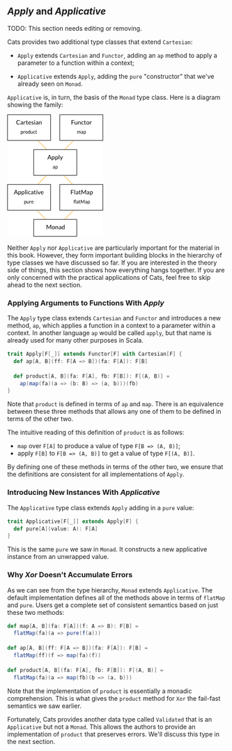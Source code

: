 ## *Apply* and *Applicative*

<div class="alert alert-error">
  TODO: This section needs editing or removing.
</div>

Cats provides two additional type classes that extend `Cartesian`:

- `Apply` extends `Cartesian` and `Functor`,
  adding an `ap` method to apply a parameter to a function
  within a context;

- `Applicative` extends `Apply`,
  adding the `pure` "constructor" that we've already seen on `Monad`.

`Applicative` is, in turn, the basis of the `Monad` type class.
Here is a diagram showing the family:

![Monad type class hierarchy](src/pages/applicatives/hierarchy.png)

Neither `Apply` nor `Applicative` are particularly important
for the material in this book.
However, they form important building blocks in the hierarchy
of type classes we have discussed so far.
If you are interested in the theory side of things,
this section shows how everything hangs together.
If you are only concerned with the practical applications of Cats,
feel free to skip ahead to the next section.

### Applying Arguments to Functions With *Apply*

The `Apply` type class extends `Cartesian` and `Functor`
and introduces a new method, `ap`,
which applies a function in a context to a parameter within a context.
In another language `ap` would be called `apply`,
but that name is already used for many other purposes in Scala.

```scala
trait Apply[F[_]] extends Functor[F] with Cartesian[F] {
  def ap[A, B](ff: F[A => B])(fa: F[A]): F[B]

  def product[A, B](fa: F[A], fb: F[B]): F[(A, B)] =
    ap(map(fa)(a => (b: B) => (a, b)))(fb)
}
```

Note that `product` is defined in terms of `ap` and `map`.
There is an equivalence between these three methods that
allows any one of them to be defined in terms of the other two.

The intuitive reading of this definition of `product` is as follows:

- `map` over `F[A]` to produce a value of type `F[B => (A, B)]`;
- apply `F[B]` to `F[B => (A, B)]` to get a value of type `F[(A, B)]`.

By defining one of these methods in terms of the other two,
we ensure that the definitions are consistent
for all implementations of `Apply`.

### Introducing New Instances With *Applicative*

The `Applicative` type class extends `Apply` adding in a `pure` value:

```scala
trait Applicative[F[_]] extends Apply[F] {
  def pure[A](value: A): F[A]
}
```

This is the same `pure` we saw in `Monad`.
It constructs a new applicative instance from an unwrapped value.

### Why *Xor* Doesn't Accumulate Errors

As we can see from the type hierarchy, `Monad` extends `Applicative`.
The default implementation defines
all of the methods above in terms of `flatMap` and `pure`.
Users get a complete set of consistent semantics
based on just these two methods:

```scala
def map[A, B](fa: F[A])(f: A => B): F[B] =
  flatMap(fa)(a => pure(f(a)))

def ap[A, B](ff: F[A => B])(fa: F[A]): F[B] =
  flatMap(ff)(f => map(fa)(f))

def product[A, B](fa: F[A], fb: F[B]): F[(A, B)] =
  flatMap(fa)(a => map(fb)(b => (a, b)))
```

Note that the implementation of `product`
is essentially a monadic comprehension.
This is what gives the `product` method for `Xor`
the fail-fast semantics we saw earlier.

Fortunately, Cats provides another data type called `Validated`
that is an `Applicative` but not a `Monad`.
This allows the authors to provide
an implementation of `product` that preserves errors.
We'll discuss this type in the next section.
